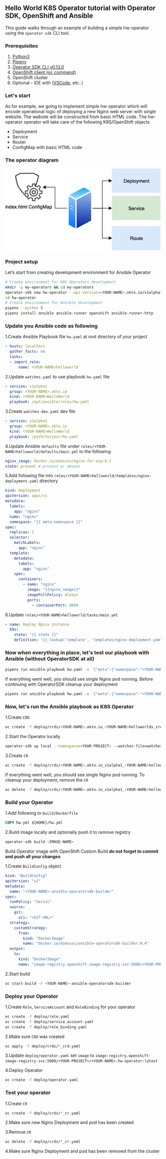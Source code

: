 ## Hello World K8S Operator tutorial with Operator SDK, OpenShift and Ansible

This guide walks through an example of building a simple hw-operator using the `operator-sdk` CLI tool.

### Prerequisites 
1. [Python3](https://www.python.org/)
2. [Pipenv](https://pipenv.pypa.io/en/latest/#install-pipenv-today) 
3. [Operator SDK CLI v0.13.0](https://github.com/operator-framework/operator-sdk/releases/tag/v0.13.0)
4. [OpenShift client (oc command)](https://mirror.openshift.com/pub/openshift-v4/clients/ocp/latest/)
5. OpenShift cluster
6. Optional - IDE with ([VSCode](https://code.visualstudio.com/download), etc..)


### Let's start

As for example, we going to implement simple hw-operator which will encode operational logic of deploying a new Nginx web server with single website. The website will be constructed from basic HTML code.
The hw-operator operator will take care of the following K8S/OpenShift objects
* Deployment
* Service
* Router
* ConfigMap with basic HTML code

### The operator diagram

![diagram](hw-operator-diagram.png)

### Project setup 
Let’s start from creating development environment for Ansible Operator 

```bash
# Create environment for K8S Operators development
mkdir -p my-operators && cd my-operators
operator-sdk new hw-operator --api-version=<YOUR-NAME>.okto.io/v1alpha1 --kind=<YOUR-NAME>HelloWorld --type=ansible
cd hw-operator
# Create environment for Ansible development 
pipenv --python 3
pipenv install ansible ansible-runner openshift ansible-runner-http
```

### Update you Ansible code as following 

1.Create Ansible Playbook file `hw.yaml` at root directory of your project
```yaml
- hosts: localhost
  gather_facts: no
  tasks:
  - import_role:
      name: <YOUR-NAME>helloworld
```

2.Update `watches.yaml` to use playbook `hw.yaml` file
```yaml
- version: v1alpha1
  group: <YOUR-NAME>.okto.io
  kind: <YOUR-NAME>HelloWorld
  playbook: /opt/ansible/roles/hw.yaml
``` 

3.Create `watches-dev.yaml` dev file
```yaml
- version: v1alpha1
  group: <YOUR-NAME>.okto.io
  kind: <YOUR-NAME>HelloWorld
  playbook: /path/to/your/hw.yaml
```

4.Update Ansible `defaults` file under `roles/<YOUR-NAME>helloworld/defaults/main.yml` to the following
```yaml
nginx_image: docker.io/dimssss/nginx-for-ocp:0.1
state: present # present or absent
``` 

5.Add following file into `roles/<YOUR-NAME>helloworld/templates/nginx-deployment.yaml` directory
```yaml
kind: Deployment
apiVersion: apps/v1
metadata:
  labels:
    app: "nginx"
  name: "nginx"
  namespace: "{{ meta.namespace }}"
spec:
  replicas: 1
  selector:
    matchLabels:
      app: "nginx"
  template:
    metadata:
      labels:
        app: "nginx"
    spec:
      containers:
        - name: "nginx"
          image: "{{nginx_image}}"
          imagePullPolicy: Always
          ports:
            - containerPort: 8080
```

6.Update `roles/<YOUR-NAME>helloworld/tasks/main.yml`
```yaml
- name: Deploy Nginx instance
  k8s:
    state: "{{ state }}"
    definition: "{{ lookup('template', 'templates/nginx-deployment.yaml') }}"
```

### Now when everything in place, let's test our playbook with Ansible (without OperatorSDK at all)
```bash
pipenv run ansible-playbook hw.yaml -e '{"meta":{"namespace":"<YOUR-NAMESPACE>"}}'
```
If everything went well, you should see single Nginx pod running. 
Before continuing with OperatorSDK cleanup your deployment
```bash
pipenv run ansible-playbook hw.yaml -e '{"meta":{"namespace":"<YOUR-NAMESPACE>"},"state":"absent"}'
```
 
### Now, let's run the Ansible playbook as K8S Operator

1.Create `CRD`
```bash
oc create -f deploy/crds/<YOUR-NAME>.okto.io_<YOUR-NAME>helloworlds_crd.yaml
```
2.Start the Operator locally
```bash
operator-sdk up local --namespace=<YOUR-PROJECT> --watches-file=watches-dev.yaml
```
3.Create `CR`
```bash
oc create -f deploy/crds/<YOUR-NAME>.okto.io_v1alpha1_<YOUR-NAME>helloworld_cr.yaml
```

If everything went well, you should see single Nginx pod running. 
To cleanup your deployment, remove the `CR`
```bash
oc delete -f deploy/crds/<YOUR-NAME>.okto.io_v1alpha1_<YOUR-NAME>helloworld_cr.yaml
```

### Build your Operator 
1.Add following to `build/Dockerfile` 
```dockerfile
COPY hw.yml ${HOME}/hw.yml
``` 
2.Build image locally and optionally push it to remove registry 
```bash
operator-sdk build <IMAGE-NAME>
```

Build Operator image with OpenShift Custom Build **do not forget to commit and push all your changes** 

1.Create `BuildConfig` object  
```yaml
kind: "BuildConfig"
apiVersion: "v1"
metadata:
  name: "<YOUR-NAME>-ansible-operatorsdk-builder"
spec:
  runPolicy: "Serial"
  source:
    git:
      uri: "<GIT-URL>"
  strategy:
    customStrategy:
      from:
        kind: "DockerImage"
        name: "docker.io/dimssss/ansible-operatorsdk-builder:0.4"
  output:
    to:
      kind: "DockerImage"
      name: "image-registry.openshift-image-registry.svc:5000/<YOUR-PROJECT>/<YOUR-NAME>-hw-operator:latest"
```
2.Start build 
```bash
oc start-build -F <YOUR-NAME>-ansible-operatorsdk-builder
```

### Deploy your Operator 
1.Create `Role`, `ServiceAccount` and `RoleBinding` for your operator 
```bash
oc create -f deploy/role.yaml
oc create -f deploy/service_account.yaml
oc create -f deploy/role_binding.yaml
```
2.Make sure `CRD` was created 
```bash
oc apply -f deploy/crds/*_crd.yaml
``` 
3.Update `deploy/operator.yaml` set `image` to  `image-registry.openshift-image-registry.svc:5000/<YOUR-PROJECT>/<YOUR-NAME>-hw-operator:latest`

4.Deploy Operator 
```bash
oc create -f deploy/operator.yaml
```

### Test your operator 
1.Create `CR`
```bash
oc create -f deploy/crds/*_cr.yaml
```
2.Make sure new Nginx Deployment and pod has been created

3.Remove `CR`
```bash
oc delete -f deploy/crds/*_cr.yaml
```  

4.Make sure Nginx Deployment and pod has been removed from the cluster
